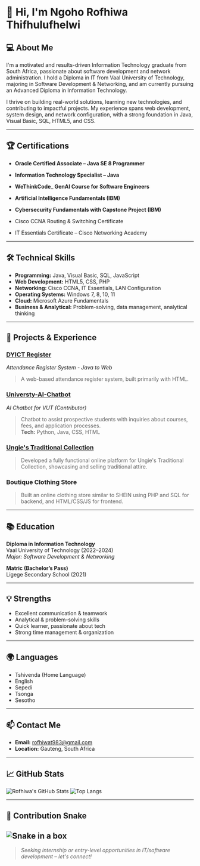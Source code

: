 # 👋 Hi, I'm Ngoho Rofhiwa Thifhulufhelwi

## 💻 About Me

I'm a motivated and results-driven Information Technology graduate from South Africa, passionate about software development and network administration. I hold a Diploma in IT from Vaal University of Technology, majoring in Software Development & Networking, and am currently pursuing an Advanced Diploma in Information Technology. 

I thrive on building real-world solutions, learning new technologies, and contributing to impactful projects. My experience spans web development, system design, and network configuration, with a strong foundation in Java, Visual Basic, SQL, HTML5, and CSS.

---

## 🏆 Certifications

- **Oracle Certified Associate – Java SE 8 Programmer**

- **Information Technology Specialist – Java**  
  
- **WeThinkCode_ GenAI Course for Software Engineers**  

- **Artificial Intelligence Fundamentals (IBM)**
- **Cybersecurity Fundamentals with Capstone Project (IBM)**
- Cisco CCNA Routing & Switching Certificate
- IT Essentials Certificate – Cisco Networking Academy

---

## 🛠️ Technical Skills

- **Programming:** Java, Visual Basic, SQL, JavaScript
- **Web Development:** HTML5, CSS, PHP
- **Networking:** Cisco CCNA, IT Essentials, LAN Configuration
- **Operating Systems:** Windows 7, 8, 10, 11
- **Cloud:** Microsoft Azure Fundamentals
- **Business & Analytical:** Problem-solving, data management, analytical thinking

---

## 🚀 Projects & Experience

### [DYICT Register](https://github.com/RofhiwaCodeOG/dyict-register)
_Attendance Register System - Java to Web_  
> A web-based attendance register system, built primarily with HTML.

### [Universty-AI-Chatbot](https://github.com/PfanoR/Universty-AI-Chatbot)
_AI Chatbot for VUT (Contributor)_  
> Chatbot to assist prospective students with inquiries about courses, fees, and application processes.  
> **Tech:** Python, Java, CSS, HTML

### [Ungie's Traditional Collection](http://ungiestraditionalcollection.co.za/)
> Developed a fully functional online platform for Ungie's Traditional Collection, showcasing and selling traditional attire.

### Boutique Clothing Store
> Built an online clothing store similar to SHEIN using PHP and SQL for backend, and HTML/CSS/JS for frontend.

---

## 📚 Education

**Diploma in Information Technology**  
Vaal University of Technology (2022–2024)  
_Major: Software Development & Networking_

**Matric (Bachelor’s Pass)**  
Ligege Secondary School (2021)

---

## 💡 Strengths

- Excellent communication & teamwork
- Analytical & problem-solving skills
- Quick learner, passionate about tech
- Strong time management & organization

---

## 🌍 Languages

- Tshivenda (Home Language)
- English
- Sepedi
- Tsonga
- Sesotho

---

## 📫 Contact Me

- **Email:** rofhiwat983@gmail.com
- **Location:** Gauteng, South Africa

---

## 📈 GitHub Stats

![Rofhiwa's GitHub Stats](https://github-readme-stats.vercel.app/api?username=RofhiwaCodeOG&show_icons=true&theme=radical)
![Top Langs](https://github-readme-stats.vercel.app/api/top-langs/?username=RofhiwaCodeOG&layout=compact&theme=radical)

---

## 🐍 Contribution Snake

![Snake in a box](https://media.giphy.com/media/3o7TKMt1VVNkHV2PaE/giphy.gif)
---

> _Seeking internship or entry-level opportunities in IT/software development – let's connect!_

